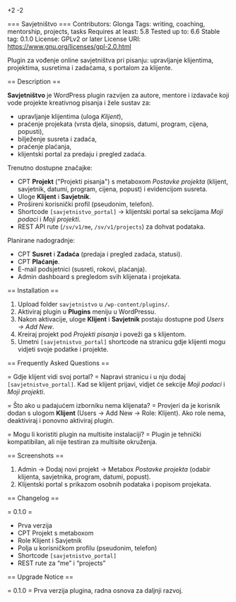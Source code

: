 +2
-2

=== Savjetništvo ===
Contributors: Glonga
Tags: writing, coaching, mentorship, projects, tasks
Requires at least: 5.8
Tested up to: 6.6
Stable tag: 0.1.0
License: GPLv2 or later
License URI: https://www.gnu.org/licenses/gpl-2.0.html

Plugin za vođenje online savjetništva pri pisanju: upravljanje klijentima, projektima, susretima i zadaćama, s portalom za klijente.

== Description ==

**Savjetništvo** je WordPress plugin razvijen za autore, mentore i izdavače koji vode projekte kreativnog pisanja i žele sustav za:
- upravljanje klijentima (uloga *Klijent*),
- praćenje projekata (vrsta djela, sinopsis, datumi, program, cijena, popusti),
- bilježenje susreta i zadaća,
- praćenje plaćanja,
- klijentski portal za predaju i pregled zadaća.

Trenutno dostupne značajke:
- CPT **Projekt** ("Projekti pisanja") s metaboxom *Postavke projekta* (klijent, savjetnik, datumi, program, cijena, popust) i evidencijom susreta.
- Uloge **Klijent** i **Savjetnik**.
- Prošireni korisnički profil (pseudonim, telefon).
- Shortcode `[savjetnistvo_portal]` → klijentski portal sa sekcijama *Moji podaci* i *Moji projekti*.
- REST API rute (`/sv/v1/me`, `/sv/v1/projects`) za dohvat podataka.

Planirane nadogradnje:
- CPT **Susret** i **Zadaća** (predaja i pregled zadaća, statusi).
- CPT **Plaćanje**.
- E-mail podsjetnici (susreti, rokovi, plaćanja).
- Admin dashboard s pregledom svih klijenata i projekata.

== Installation ==

1. Upload folder `savjetnistvo` u `/wp-content/plugins/`.
2. Aktiviraj plugin u **Plugins** meniju u WordPressu.
3. Nakon aktivacije, uloge **Klijent** i **Savjetnik** postaju dostupne pod *Users → Add New*.
4. Kreiraj projekt pod *Projekti pisanja* i poveži ga s klijentom.
5. Umetni `[savjetnistvo_portal]` shortcode na stranicu gdje klijenti mogu vidjeti svoje podatke i projekte.

== Frequently Asked Questions ==

= Gdje klijent vidi svoj portal? =
Napravi stranicu i u nju dodaj `[savjetnistvo_portal]`. Kad se klijent prijavi, vidjet će sekcije *Moji podaci* i *Moji projekti*.

= Što ako u padajućem izborniku nema klijenata? =
Provjeri da je korisnik dodan s ulogom **Klijent** (Users → Add New → Role: Klijent). Ako role nema, deaktiviraj i ponovno aktiviraj plugin.

= Mogu li koristiti plugin na multisite instalaciji? =
Plugin je tehnički kompatibilan, ali nije testiran za multisite okruženja.

== Screenshots ==

1. Admin → Dodaj novi projekt → Metabox *Postavke projekta* (odabir klijenta, savjetnika, program, datumi, popust).
2. Klijentski portal s prikazom osobnih podataka i popisom projekata.

== Changelog ==

= 0.1.0 =
* Prva verzija
* CPT Projekt s metaboxom
* Role Klijent i Savjetnik
* Polja u korisničkom profilu (pseudonim, telefon)
* Shortcode `[savjetnistvo_portal]`
* REST rute za “me” i “projects”

== Upgrade Notice ==

= 0.1.0 =
Prva verzija plugina, radna osnova za daljnji razvoj.
